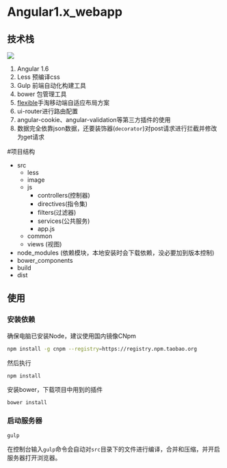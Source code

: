 # Angular1.x_webapp
## 技术栈

![](http://i1.piimg.com/567571/d959e86b0e7758eb.png)

1. Angular 1.6
2. Less 预编译css
3. Gulp 前端自动化构建工具
4. bower 包管理工具
5. [flexible](https://github.com/amfe/lib-flexible)手淘移动端自适应布局方案
6. ui-router进行路由配置
7. angular-cookie、angular-validation等第三方插件的使用
8. 数据完全依靠json数据，还要装饰器(`decorator`)对post请求进行拦截并修改为get请求

#项目结构

- src
	- less
	- image
	- js
		- controllers(控制器)
		- directives(指令集)
		- filters(过滤器)
		- services(公共服务)
		- app.js
    - common
	- views (视图)
- node_modules	(依赖模块，本地安装时会下载依赖，没必要加到版本控制)
- bower_components
- build 
- dist 

## 使用

### 安装依赖

确保电脑已安装Node，建议使用国内镜像CNpm
``` bash
npm install -g cnpm --registry=https://registry.npm.taobao.org
```
然后执行
```
npm install
```
安装bower，下载项目中用到的插件
```
bower install
```
### 启动服务器
```
gulp
```
在控制台输入`gulp`命令会自动对`src`目录下的文件进行编译，合并和压缩，并开启服务器打开浏览器。
